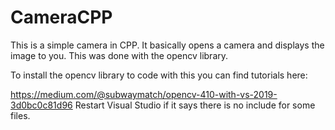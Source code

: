 # CameraCPP
This is a simple camera in CPP. It basically opens a camera and displays the image to you. This was done with the opencv library. 

To install the opencv library to code with this you can find tutorials here:

https://medium.com/@subwaymatch/opencv-410-with-vs-2019-3d0bc0c81d96
Restart Visual Studio if it says there is no include for some files.
